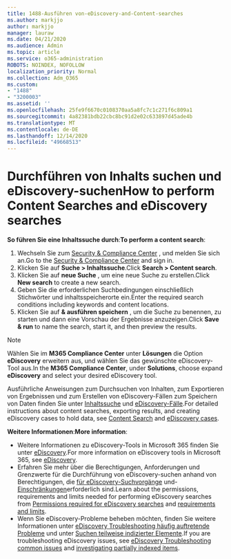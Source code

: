 ```yaml
---
title: 1488-Ausführen von-eDiscovery-and-Content-searches
ms.author: markjjo
author: markjjo
manager: lauraw
ms.date: 04/21/2020
ms.audience: Admin
ms.topic: article
ms.service: o365-administration
ROBOTS: NOINDEX, NOFOLLOW
localization_priority: Normal
ms.collection: Adm_O365
ms.custom:
- "1488"
- "3200003"
ms.assetid: ''
ms.openlocfilehash: 25fe9f6670c0108370aa5a8fc7c1c271f6c809a1
ms.sourcegitcommit: 4a82381bdb22cbc8bc91d2e02c633897d45ade4b
ms.translationtype: MT
ms.contentlocale: de-DE
ms.lasthandoff: 12/14/2020
ms.locfileid: "49668513"
---
```

# <a name="how-to-perform-content-searches-and-ediscovery-searches"></a><span data-ttu-id="b42d2-102">Durchführen von Inhalts suchen und eDiscovery-suchen</span><span class="sxs-lookup"><span data-stu-id="b42d2-102">How to perform Content Searches and eDiscovery searches</span></span>

<span data-ttu-id="b42d2-103">**So führen Sie eine Inhaltssuche durch**:</span><span class="sxs-lookup"><span data-stu-id="b42d2-103">**To perform a content search**:</span></span>

1. <span data-ttu-id="b42d2-104">Wechseln Sie zum [Security & Compliance Center](https://protection.office.com) , und melden Sie sich an.</span><span class="sxs-lookup"><span data-stu-id="b42d2-104">Go to the [Security & Compliance Center](https://protection.office.com) and sign in.</span></span>
2. <span data-ttu-id="b42d2-105">Klicken Sie auf **Suche > Inhaltssuche**.</span><span class="sxs-lookup"><span data-stu-id="b42d2-105">Click **Search > Content search**.</span></span>
3. <span data-ttu-id="b42d2-106">Klicken Sie auf **neue Suche** , um eine neue Suche zu erstellen.</span><span class="sxs-lookup"><span data-stu-id="b42d2-106">Click **New search** to create a new search.</span></span>
4. <span data-ttu-id="b42d2-107">Geben Sie die erforderlichen Suchbedingungen einschließlich Stichwörter und inhaltsspeicherorte ein.</span><span class="sxs-lookup"><span data-stu-id="b42d2-107">Enter the required search conditions including keywords and content locations.</span></span>
5. <span data-ttu-id="b42d2-108">Klicken Sie auf **& ausführen speichern** , um die Suche zu benennen, zu starten und dann eine Vorschau der Ergebnisse anzuzeigen.</span><span class="sxs-lookup"><span data-stu-id="b42d2-108">Click **Save & run** to name the search, start it, and then preview the results.</span></span>

> [!NOTE]
> <span data-ttu-id="b42d2-109">Wählen Sie im **M365 Compliance Center** unter **Lösungen** die Option **eDiscovery** erweitern aus, und wählen Sie das gewünschte eDiscovery-Tool aus.</span><span class="sxs-lookup"><span data-stu-id="b42d2-109">In the **M365 Compliance Center**, under **Solutions**, choose expand **eDiscovery** and select your desired eDiscovery tool.</span></span>

<span data-ttu-id="b42d2-110">Ausführliche Anweisungen zum Durchsuchen von Inhalten, zum Exportieren von Ergebnissen und zum Erstellen von eDiscovery-Fällen zum Speichern von Daten finden Sie unter [Inhaltssuche](https://docs.microsoft.com/microsoft-365/compliance/content-search) und [eDiscovery-Fälle](https://docs.microsoft.com/microsoft-365/compliance/ediscovery-cases).</span><span class="sxs-lookup"><span data-stu-id="b42d2-110">For detailed instructions about content searches, exporting results, and creating eDiscovery cases to hold data, see [Content Search](https://docs.microsoft.com/microsoft-365/compliance/content-search) and [eDiscovery cases](https://docs.microsoft.com/microsoft-365/compliance/ediscovery-cases).</span></span>

<span data-ttu-id="b42d2-111">**Weitere Informationen**:</span><span class="sxs-lookup"><span data-stu-id="b42d2-111">**More information**:</span></span>

- <span data-ttu-id="b42d2-112">Weitere Informationen zu eDiscovery-Tools in Microsoft 365 finden Sie unter [eDiscovery](https://docs.microsoft.com/microsoft-365/compliance/ediscovery).</span><span class="sxs-lookup"><span data-stu-id="b42d2-112">For more information on eDiscovery tools in Microsoft 365, see [eDiscovery](https://docs.microsoft.com/microsoft-365/compliance/ediscovery).</span></span>
- <span data-ttu-id="b42d2-113">Erfahren Sie mehr über die Berechtigungen, Anforderungen und Grenzwerte für die Durchführung von eDiscovery-suchen anhand von Berechtigungen, die [für eDiscovery-Suchvorgänge](https://docs.microsoft.com/microsoft-365/compliance/assign-ediscovery-permissions) und- [Einschränkungen](https://docs.microsoft.com/microsoft-365/compliance/limits-for-content-search)erforderlich sind.</span><span class="sxs-lookup"><span data-stu-id="b42d2-113">Learn about the permissions, requirements and limits needed for performing eDiscovery searches from [Permissions required for eDiscovery searches](https://docs.microsoft.com/microsoft-365/compliance/assign-ediscovery-permissions) and [requirements and limits](https://docs.microsoft.com/microsoft-365/compliance/limits-for-content-search).</span></span>
- <span data-ttu-id="b42d2-114">Wenn Sie eDiscovery-Probleme beheben möchten, finden Sie weitere Informationen unter [eDiscovery Troubleshooting häufig auftretende Probleme](https://docs.microsoft.com/microsoft-365/compliance/ediscovery-troubleshooting-common-issues) und unter [Suchen teilweise indizierter Elemente](https://docs.microsoft.com/microsoft-365/compliance/investigating-partially-indexed-items-in-ediscovery).</span><span class="sxs-lookup"><span data-stu-id="b42d2-114">If you are troubleshooting eDiscovery issues, see [eDiscovery Troubleshooting common issues](https://docs.microsoft.com/microsoft-365/compliance/ediscovery-troubleshooting-common-issues) and [investigating partially indexed items](https://docs.microsoft.com/microsoft-365/compliance/investigating-partially-indexed-items-in-ediscovery).</span></span>
